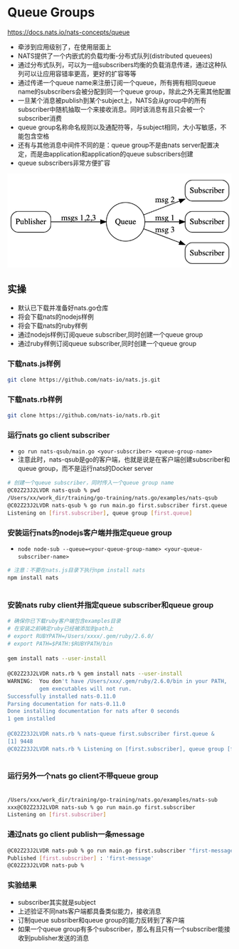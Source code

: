 # Queue Groups

https://docs.nats.io/nats-concepts/queue

- 牵涉到应用级别了，在使用层面上
- NATS提供了一个内嵌式的负载均衡-分布式队列(distributed queuees)
- 通过分布式队列，可以为一组subscribers均衡的负载消息传递，通过这种队列可以让应用容错率更高，更好的扩容等等
- 通过传递一个queue name来注册订阅一个queue，所有拥有相同queue name的subscribers会被分配到同一个queue group，除此之外无需其他配置
- 一旦某个消息被publish到某个subject上，NATS会从group中的所有subscriber中随机抽取一个来接收消息。同时该消息有且只会被一个subscriber消费
- queue group名称命名规则以及通配符等，与subject相同，大小写敏感，不能包含空格
- 还有与其他消息中间件不同的是：queue group不是由nats server配置决定，而是由application和application的queue subscribers创建
- queue subscribers非常方便扩容

![queue groups](queue-groups.png)

## 实操

- 默认已下载并准备好nats.go仓库
- 将会下载nats的nodejs样例
- 将会下载nats的ruby样例
- 通过nodejs样例订阅queue subscriber,同时创建一个queue group
- 通过ruby样例订阅queue subscriber,同时创建一个queue group

### 下载nats.js样例

```sh
git clone https://github.com/nats-io/nats.js.git
```

### 下载nats.rb样例

```sh
git clone https://github.com/nats-io/nats.rb.git
```

### 运行nats go client subscriber

- `go run nats-qsub/main.go <your-subscriber> <queue-group-name>`
- 注意此时，nats-qsub是go的客户端，也就是说是在客户端创建subscriber和queue group，而不是运行nats的Docker server

```sh
# 创建一个queue subscriber，同时传入一个queue group name
@C02Z23J2LVDR nats-qsub % pwd
/Users/xx/work_dir/training/go-training/nats.go/examples/nats-qsub
@C02Z23J2LVDR nats-qsub % go run main.go first.subscriber first.queue
Listening on [first.subscriber], queue group [first.queue]
```

### 安装运行nats的nodejs客户端并指定queue group

- `node node-sub --queue=<your-queue-group-name> <your-queue-subscriber-name>`

```sh
# 注意：不要在nats.js目录下执行npm install nats
npm install nats



```

### 安装nats ruby client并指定queue subscriber和queue group

```sh
# 确保你已下载ruby客户端包含examples目录
# 在安装之前确定ruby已经被添加到path上
# export RUBYPATH=/Users/xxxx/.gem/ruby/2.6.0/
# export PATH=$PATH:$RUBYPATH/bin

gem install nats --user-install

@C02Z23J2LVDR nats.rb % gem install nats --user-install
WARNING:  You don't have /Users/xxx/.gem/ruby/2.6.0/bin in your PATH,
          gem executables will not run.
Successfully installed nats-0.11.0
Parsing documentation for nats-0.11.0
Done installing documentation for nats after 0 seconds
1 gem installed

@C02Z23J2LVDR nats.rb % nats-queue first.subscriber first.queue &
[1] 9448
@C02Z23J2LVDR nats.rb % Listening on [first.subscriber], queue group [first.queue]
   

```

### 运行另外一个nats go client不带queue group

```sh

/Users/xxx/work_dir/training/go-training/nats.go/examples/nats-sub
xxx@C02Z23J2LVDR nats-sub % go run main.go first.subscriber
Listening on [first.subscriber]
```

### 通过nats go client publish一条message

```sh
@C02Z23J2LVDR nats-pub % go run main.go first.subscriber "first-message"
Published [first.subscriber] : 'first-message'
@C02Z23J2LVDR nats-pub %   
```

### 实验结果

- subscriber其实就是subject
- 上述验证不同nats客户端都具备类似能力，接收消息
- 订制queue subsriber和queue group的能力反转到了客户端
- 如果一个queue group有多个subscriber，那么有且只有一个subscriber能接收到publisher发送的消息
